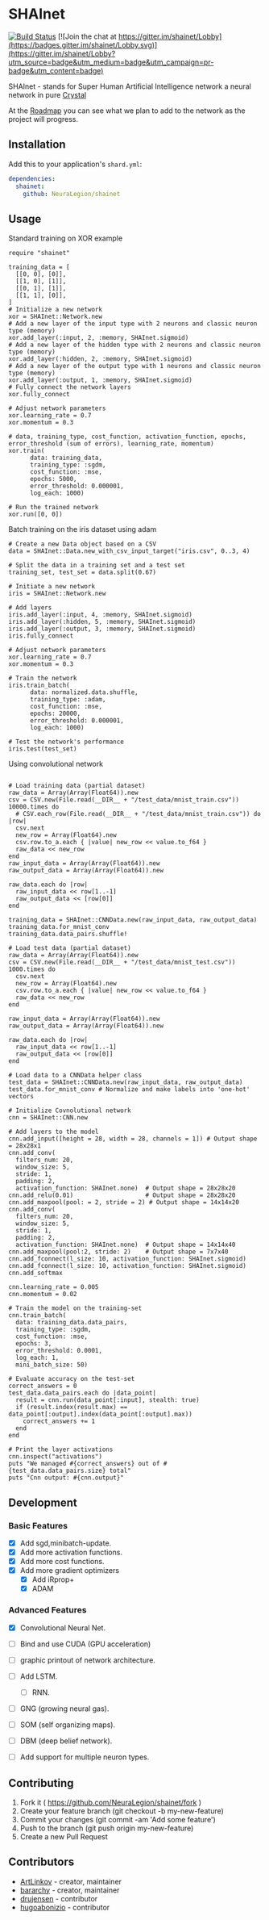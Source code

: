 # SHAInet

[![Build Status](https://travis-ci.org/NeuraLegion/shainet.svg?branch=master)](https://travis-ci.org/NeuraLegion/shainet)
[![Join the chat at https://gitter.im/shainet/Lobby](https://badges.gitter.im/shainet/Lobby.svg)](https://gitter.im/shainet/Lobby?utm_source=badge&utm_medium=badge&utm_campaign=pr-badge&utm_content=badge)


SHAInet - stands for Super Human Artificial Intelligence network
a neural network in pure [Crystal](https://crystal-lang.org/)  

At the [Roadmap](https://github.com/NeuraLegion/shainet#development) you can see what we plan to add to the network as the project will progress.  


## Installation

Add this to your application's `shard.yml`:

```yaml
dependencies:
  shainet:
    github: NeuraLegion/shainet
```

## Usage

Standard training on XOR example  
```crystal
require "shainet"

training_data = [
  [[0, 0], [0]],
  [[1, 0], [1]],
  [[0, 1], [1]],
  [[1, 1], [0]],
]
# Initialize a new network
xor = SHAInet::Network.new
# Add a new layer of the input type with 2 neurons and classic neuron type (memory)
xor.add_layer(:input, 2, :memory, SHAInet.sigmoid)
# Add a new layer of the hidden type with 2 neurons and classic neuron type (memory)
xor.add_layer(:hidden, 2, :memory, SHAInet.sigmoid)
# Add a new layer of the output type with 1 neurons and classic neuron type (memory)
xor.add_layer(:output, 1, :memory, SHAInet.sigmoid)
# Fully connect the network layers
xor.fully_connect

# Adjust network parameters
xor.learning_rate = 0.7
xor.momentum = 0.3

# data, training_type, cost_function, activation_function, epochs, error_threshold (sum of errors), learning_rate, momentum)
xor.train(
      data: training_data,
      training_type: :sgdm,
      cost_function: :mse,
      epochs: 5000,
      error_threshold: 0.000001,
      log_each: 1000)

# Run the trained network
xor.run([0, 0])
```


Batch training on the iris dataset using adam
```crystal
# Create a new Data object based on a CSV
data = SHAInet::Data.new_with_csv_input_target("iris.csv", 0..3, 4)

# Split the data in a training set and a test set
training_set, test_set = data.split(0.67)

# Initiate a new network
iris = SHAInet::Network.new

# Add layers
iris.add_layer(:input, 4, :memory, SHAInet.sigmoid)
iris.add_layer(:hidden, 5, :memory, SHAInet.sigmoid)
iris.add_layer(:output, 3, :memory, SHAInet.sigmoid)
iris.fully_connect

# Adjust network parameters
xor.learning_rate = 0.7
xor.momentum = 0.3

# Train the network
iris.train_batch(
      data: normalized.data.shuffle,
      training_type: :adam,
      cost_function: :mse,
      epochs: 20000,
      error_threshold: 0.000001,
      log_each: 1000)

# Test the network's performance
iris.test(test_set)
```

Using convolutional network
```crystal

# Load training data (partial dataset)
raw_data = Array(Array(Float64)).new
csv = CSV.new(File.read(__DIR__ + "/test_data/mnist_train.csv"))
10000.times do
  # CSV.each_row(File.read(__DIR__ + "/test_data/mnist_train.csv")) do |row|
  csv.next
  new_row = Array(Float64).new
  csv.row.to_a.each { |value| new_row << value.to_f64 }
  raw_data << new_row
end
raw_input_data = Array(Array(Float64)).new
raw_output_data = Array(Array(Float64)).new

raw_data.each do |row|
  raw_input_data << row[1..-1]
  raw_output_data << [row[0]]
end

training_data = SHAInet::CNNData.new(raw_input_data, raw_output_data)
training_data.for_mnist_conv
training_data.data_pairs.shuffle!

# Load test data (partial dataset)
raw_data = Array(Array(Float64)).new
csv = CSV.new(File.read(__DIR__ + "/test_data/mnist_test.csv"))
1000.times do
  csv.next
  new_row = Array(Float64).new
  csv.row.to_a.each { |value| new_row << value.to_f64 }
  raw_data << new_row
end

raw_input_data = Array(Array(Float64)).new
raw_output_data = Array(Array(Float64)).new

raw_data.each do |row|
  raw_input_data << row[1..-1]
  raw_output_data << [row[0]]
end

# Load data to a CNNData helper class
test_data = SHAInet::CNNData.new(raw_input_data, raw_output_data)
test_data.for_mnist_conv # Normalize and make labels into 'one-hot' vectors

# Initialize Covnolutional network
cnn = SHAInet::CNN.new

# Add layers to the model
cnn.add_input([height = 28, width = 28, channels = 1]) # Output shape = 28x28x1
cnn.add_conv(
  filters_num: 20,
  window_size: 5,
  stride: 1,
  padding: 2,
  activation_function: SHAInet.none)  # Output shape = 28x28x20
cnn.add_relu(0.01)                    # Output shape = 28x28x20
cnn.add_maxpool(pool: = 2, stride = 2) # Output shape = 14x14x20
cnn.add_conv(
  filters_num: 20,
  window_size: 5,
  stride: 1,
  padding: 2,
  activation_function: SHAInet.none)  # Output shape = 14x14x40
cnn.add_maxpool(pool:2, stride: 2)    # Output shape = 7x7x40
cnn.add_fconnect(l_size: 10, activation_function: SHAInet.sigmoid)
cnn.add_fconnect(l_size: 10, activation_function: SHAInet.sigmoid)
cnn.add_softmax

cnn.learning_rate = 0.005
cnn.momentum = 0.02

# Train the model on the training-set
cnn.train_batch(
  data: training_data.data_pairs,
  training_type: :sgdm,
  cost_function: :mse,
  epochs: 3,
  error_threshold: 0.0001,
  log_each: 1,
  mini_batch_size: 50)

# Evaluate accuracy on the test-set
correct_answers = 0
test_data.data_pairs.each do |data_point|
  result = cnn.run(data_point[:input], stealth: true)
  if (result.index(result.max) == data_point[:output].index(data_point[:output].max))
    correct_answers += 1
  end
end

# Print the layer activations
cnn.inspect("activations")
puts "We managed #{correct_answers} out of #{test_data.data_pairs.size} total"
puts "Cnn output: #{cnn.output}"
```

## Development

### Basic Features  
  - [x] Add sgd,minibatch-update.  
  - [x] Add more activation functions.  
  - [x] Add more cost functions.  
  - [x] Add more gradient optimizers
    - [x] Add iRprop+  
    - [x] ADAM  

### Advanced Features  
  - [x] Convolutional Neural Net.  
  - [ ] Bind and use CUDA (GPU acceleration)  
  - [ ] graphic printout of network architecture.  
  - [ ] Add LSTM.  
    - [ ] RNN.  
  - [ ] GNG (growing neural gas).  
  - [ ] SOM (self organizing maps).  
  - [ ] DBM (deep belief network).  
  - [ ] Add support for multiple neuron types.  





## Contributing

1. Fork it ( https://github.com/NeuraLegion/shainet/fork )
2. Create your feature branch (git checkout -b my-new-feature)
3. Commit your changes (git commit -am 'Add some feature')
4. Push to the branch (git push origin my-new-feature)
5. Create a new Pull Request

## Contributors

- [ArtLinkov](https://github.com/ArtLinkov) - creator, maintainer
- [bararchy](https://github.com/bararchy) - creator, maintainer
- [drujensen](https://github.com/drujensen) - contributor
- [hugoabonizio](https://github.com/hugoabonizio) - contributor
